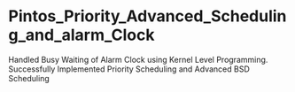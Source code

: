 # Pintos_Priority_Advanced_Scheduling_and_alarm_Clock
Handled Busy Waiting of Alarm Clock using Kernel Level Programming. Successfully Implemented Priority Scheduling and Advanced BSD Scheduling
